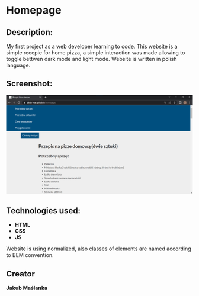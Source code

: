 
# Homepage

## Description:

My first project as a web developer learning to code. This website is a simple recepie for home pizza, a simple interaction was made allowing to toggle bettwen dark mode and light mode. Website is written in polish language.

## Screenshot:

<p align="center">
    <img src="/images/preview.gif" alt="preview">
</p>

## Technologies used:

- **HTML**
- **CSS**
- **JS**

<p>
Website is using normalized, also classes of elements are named according to BEM convention.
</p>

## Creator

**Jakub Maślanka**
